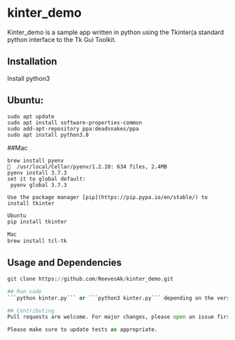 # kinter_demo

Kinter_demo is a sample app written in python using the Tkinter(a standard python interface to the Tk Gui Toolkit.

## Installation
Install python3 
## Ubuntu:
```
sudo apt update
sudo apt install software-properties-common
sudo add-apt-repository ppa:deadsnakes/ppa
sudo apt install python3.8
```

##Mac
```
brew install pyenv
🍺  /usr/local/Cellar/pyenv/1.2.10: 634 files, 2.4MB
pyenv install 3.7.3
set it to global default:
 pyenv global 3.7.3
 ```

```Install Tkinter 
Use the package manager [pip](https://pip.pypa.io/en/stable/) to install tkinter
```

```bash
Ubuntu
pip install tkinter

Mac
brew install tcl-tk
```

## Usage and Dependencies

```python
git clone https://github.com/ReevesAk/kinter_demo.git

## Run code
```python kinter.py``` or ```python3 kinter.py``` depending on the version of python installed on your machine

## Contributing
Pull requests are welcome. For major changes, please open an issue first to discuss what you would like to change.

Please make sure to update tests as appropriate.
